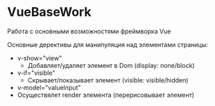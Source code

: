 # VueBaseWork
Работа с основными возможностями фреймворка Vue

Основные дерективы для манипуляция над элементами страницы:

 - v-show="view"
   - Добавляет/удаляет элемент в Dom (display: none/block)
 - v-if="visible"
   - Скрывает/показывает элемент (visible: visible/hidden)
 -  v-model="valueInput" 
   - Осуществялет render элемента (перерисовывает элемент)
   
